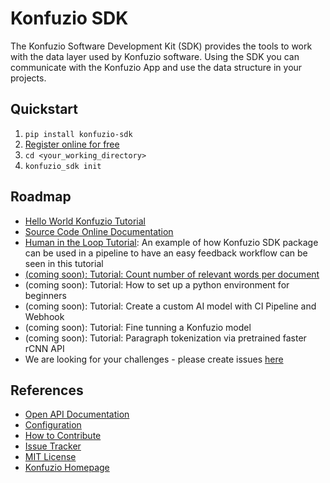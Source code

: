 # Konfuzio SDK

The Konfuzio Software Development Kit (SDK) provides the tools to work with the data layer used by Konfuzio software.
Using the SDK you can communicate with the Konfuzio App and use the data structure in your projects.

## Quickstart

1. `pip install konfuzio-sdk`
2. [Register online for free](https://app.konfuzio.com)
3. `cd <your_working_directory>`
4. `konfuzio_sdk init`

## Roadmap

- [Hello World Konfuzio Tutorial](https://github.com/konfuzio-ai/document-ai-python-sdk/blob/master/docs/sdk/helloworld.md)
- [Source Code Online Documentation](https://konfuzio-ai.github.io/document-ai-python-sdk/)
- [Human in the Loop Tutorial](https://github.com/konfuzio-ai/document-ai-python-sdk/blob/master/docs/sdk/examples/human_in_the_loop.ipynb): An example of how Konfuzio SDK package can be used in a pipeline to have an easy feedback workflow can be seen in this tutorial
- [(coming soon): Tutorial: Count number of relevant words per document](https://github.com/konfuzio-ai/document-ai-python-sdk/issues/)
- (coming soon): Tutorial: How to set up a python environment for beginners
- (coming soon): Tutorial: Create a custom AI model with CI Pipeline and Webhook
- (coming soon): Tutorial: Fine tunning a Konfuzio model
- (coming soon): Tutorial: Paragraph tokenization via pretrained faster rCNN API
- We are looking for your challenges - please create issues [here](https://github.com/konfuzio-ai/document-ai-python-sdk/issues)

## References

- [Open API Documentation](https://app.konfuzio.com/v2/swagger/)
- [Configuration](https://github.com/konfuzio-ai/document-ai-python-sdk/blob/master/docs/sdk/configuration_reference.md)
- [How to Contribute](https://github.com/konfuzio-ai/document-ai-python-sdk/blob/master/CONTRIBUTION.md)
- [Issue Tracker](https://github.com/konfuzio-ai/document-ai-python-sdk/issues)
- [MIT License](https://github.com/konfuzio-ai/document-ai-python-sdk/blob/master/LICENSE.md)
- [Konfuzio Homepage](https://www.konfuzio.com/en/)
